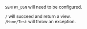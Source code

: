 `SENTRY_DSN` will need to be configured.

`/` will succeed and return a view.  
`/Home/Test` will throw an exception.